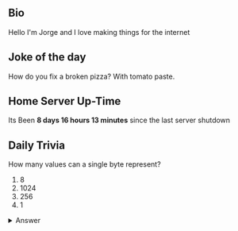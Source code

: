 ## Bio

Hello I'm Jorge and I love making things for the internet

## Joke of the day

How do you fix a broken pizza? With tomato paste.

## Home Server Up-Time

Its Been **8 days 16 hours 13 minutes** since the last server shutdown


## Daily Trivia

How many values can a single byte represent?
 1. 8
 2. 1024
 3. 256
 4. 1


<details>
  <summary>Answer</summary>
  256
</details>
